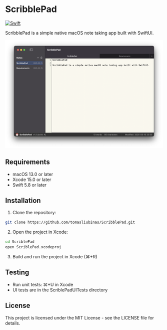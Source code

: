 # ScribblePad

[![Swift](https://github.com/tomasliubinas/ScribblePad/actions/workflows/swift.yml/badge.svg)](https://github.com/tomasliubinas/ScribblePad/actions/workflows/swift.yml)

ScribblePad is a simple native macOS note taking app built with SwiftUI.

![ScribblePad Screenshot](docs/Screenshot.png)

## Requirements

- macOS 13.0 or later
- Xcode 15.0 or later
- Swift 5.8 or later

## Installation

1. Clone the repository:
```bash
git clone https://github.com/tomasliubinas/ScribblePad.git
```

2. Open the project in Xcode:
```bash
cd ScriblePad
open ScriblePad.xcodeproj
```

3. Build and run the project in Xcode (⌘+R)

## Testing

- Run unit tests: ⌘+U in Xcode
- UI tests are in the ScriblePadUITests directory

## License

This project is licensed under the MIT License - see the LICENSE file for details.
